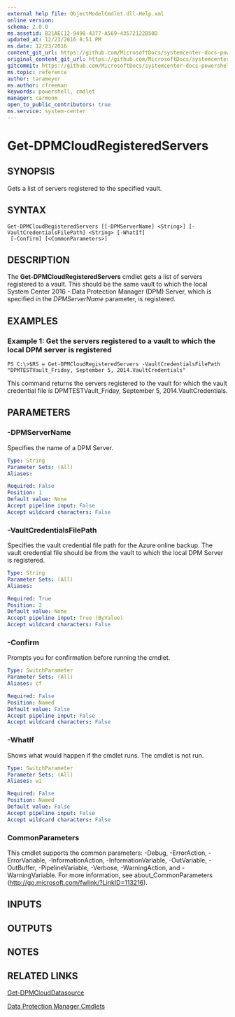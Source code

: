 ```yaml
---
external help file: ObjectModelCmdlet.dll-Help.xml
online version: 
schema: 2.0.0
ms.assetid: B21AEC12-9498-4377-A569-43572122B50D
updated_at: 12/23/2016 8:51 PM
ms.date: 12/23/2016
content_git_url: https://github.com/MicrosoftDocs/systemcenter-docs-powershell/blob/live/systemcenter-cmdlets/SystemCenter2016/DataProtectionManager/vlatest/Get-DPMCloudRegisteredServers.md
original_content_git_url: https://github.com/MicrosoftDocs/systemcenter-docs-powershell/blob/live/systemcenter-cmdlets/SystemCenter2016/DataProtectionManager/vlatest/Get-DPMCloudRegisteredServers.md
gitcommit: https://github.com/MicrosoftDocs/systemcenter-docs-powershell/blob/66515d87034fb4944dd2b7035563d20b1b00d010/systemcenter-cmdlets/SystemCenter2016/DataProtectionManager/vlatest/Get-DPMCloudRegisteredServers.md
ms.topic: reference
author: tarameyer
ms.author: cfreeman
keywords: powershell, cmdlet
manager: carmonm
open_to_public_contributors: true
ms.service: system-center
---
```


# Get-DPMCloudRegisteredServers

## SYNOPSIS
Gets a list of servers registered to the specified vault.

## SYNTAX

```
Get-DPMCloudRegisteredServers [[-DPMServerName] <String>] [-VaultCredentialsFilePath] <String> [-WhatIf]
 [-Confirm] [<CommonParameters>]
```

## DESCRIPTION
The **Get-DPMCloudRegisteredServers** cmdlet gets a list of servers registered to a vault.
This should be the same vault to which the local System Center 2016 - Data Protection Manager (DPM) Server, which is specified in the *DPMServerName* parameter, is registered.

## EXAMPLES

### Example 1: Get the servers registered to a vault to which the local DPM server is registered
```
PS C:\>$RS = Get-DPMCloudRegisteredServers -VaultCredentialsFilePath "DPMTESTVault_Friday, September 5, 2014.VaultCredentials"
```

This command returns the servers registered to the vault for which the vault credential file is DPMTESTVault_Friday, September 5, 2014.VaultCredentials.

## PARAMETERS

### -DPMServerName
Specifies the name of a DPM Server.

```yaml
Type: String
Parameter Sets: (All)
Aliases: 

Required: False
Position: 1
Default value: None
Accept pipeline input: False
Accept wildcard characters: False
```

### -VaultCredentialsFilePath
Specifies the vault credential file path for the Azure online backup.
The vault credential file should be from the vault to which the local DPM Server is registered.

```yaml
Type: String
Parameter Sets: (All)
Aliases: 

Required: True
Position: 2
Default value: None
Accept pipeline input: True (ByValue)
Accept wildcard characters: False
```

### -Confirm
Prompts you for confirmation before running the cmdlet.

```yaml
Type: SwitchParameter
Parameter Sets: (All)
Aliases: cf

Required: False
Position: Named
Default value: False
Accept pipeline input: False
Accept wildcard characters: False
```

### -WhatIf
Shows what would happen if the cmdlet runs.
The cmdlet is not run.

```yaml
Type: SwitchParameter
Parameter Sets: (All)
Aliases: wi

Required: False
Position: Named
Default value: False
Accept pipeline input: False
Accept wildcard characters: False
```

### CommonParameters
This cmdlet supports the common parameters: -Debug, -ErrorAction, -ErrorVariable, -InformationAction, -InformationVariable, -OutVariable, -OutBuffer, -PipelineVariable, -Verbose, -WarningAction, and -WarningVariable. For more information, see about_CommonParameters (http://go.microsoft.com/fwlink/?LinkID=113216).

## INPUTS

## OUTPUTS

## NOTES

## RELATED LINKS

[Get-DPMCloudDatasource](xref:SystemCenter2016/DataProtectionManager/vlatest/Get-DPMCloudDatasource.md)

[Data Protection Manager Cmdlets](xref:SystemCenter2016/DataProtectionManager/vlatest/DataProtectionManager.md)
